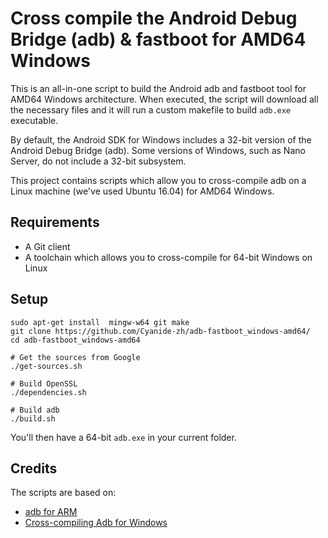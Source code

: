 # Cross compile the Android Debug Bridge (adb) & fastboot for AMD64 Windows

This is an all-in-one script to build the Android adb and fastboot tool for AMD64 Windows architecture.
When executed, the script will download all the necessary files and it will run a custom makefile to build `adb.exe`
executable.

By default, the Android SDK for Windows includes a 32-bit version of the Android Debug Bridge (adb).
Some versions of Windows, such as Nano Server, do not include a 32-bit subsystem.

This project contains scripts which allow you to cross-compile adb on a Linux machine (we've used Ubuntu 16.04)
for AMD64 Windows.

## Requirements
* A Git client
* A toolchain which allows you to cross-compile for 64-bit Windows on Linux

## Setup

```
sudo apt-get install  mingw-w64 git make
git clone https://github.com/Cyanide-zh/adb-fastboot_windows-amd64/
cd adb-fastboot_windows-amd64

# Get the sources from Google
./get-sources.sh

# Build OpenSSL
./dependencies.sh

# Build adb
./build.sh
```

You'll then have a 64-bit `adb.exe` in your current folder.

## Credits

The scripts are based on:
* [adb for ARM](https://github.com/bonnyfone/adb-arm)
* [Cross-compiling Adb for Windows](https://aaporantalainen.wordpress.com/2015/12/05/cross-compiling-adb-for-windows/)
